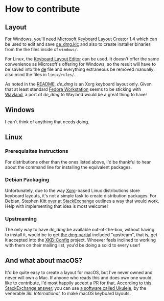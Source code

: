 # How to contribute

## Layout

For Windows, you'll need [Microsoft Keyboard Layout Creator 1.4](https://www.microsoft.com/en-us/download/details.aspx?id=22339) which can be used to edit and save [de_dmg.klc](de_dmg.klc) and also to create installer binaries from the the files inside of `windows/`.

For Linux, the [Keyboard Layout Editor](https://code.google.com/archive/p/keyboardlayouteditor/) can be used. It doesn't offer the same convenience as Microsoft's offering for Windows, so the result will have to be saved into the [de](linux/symbols/de) file and everything extraneous be removed manually; also mind the files in `linux/rules/`.

As noted in the [README](README.md), <em>de_dmg</em> is an Xorg keyboard layout only. Given that at least standard [Fedora Workstation](https://getfedora.org/de/workstation/) seems to be sticking with [Wayland](https://wayland.freedesktop.org/), a port of <em>de_dmg</em> to Wayland would be a great thing to have!

## Windows

I can't think of anything that needs doing.

## Linux 

### Prerequisites Instructions

For distributions other than the ones listed above, I'd be thankful to hear about the command line for installing the equivalent packages.

### Debian Packaging

Unfortunately, due to the way [Xorg](https://www.x.org/wiki/)-based Linux distributions store keyboard layouts, it's not a simple task to create distribution packages. For Debian, Stephen Kitt [over at StackExchange](https://unix.stackexchange.com/a/525397/131503) outlines a way that would work. Help with implementing that idea is most welcome!

### Upstreaming

The only way to have _de_dmg_ be available out-of-the-box, without having to install it, would be to get [the _dmg_ partial](https://github.com/sixtyfive/de_dmg/blob/master/linux/symbols/de) included "upstream", that is, get it accepted into the [XKB-Config](https://www.freedesktop.org/wiki/Software/XKeyboardConfig/Development/) project. Whoever feels inclined to working with them on their mailing list, you'd be doing a solid to every user!

## And what about macOS?

It'd be quite easy to create a layout for macOS, but I've never owned and never will own a Mac. If anyone who reads this and does own one would like to contribute, I'd most happily accept a [PR]((https://github.com/sixtyfive/de_dmg/compare)) for that. According to [this StackExchange answer](https://superuser.com/questions/665494/how-to-make-a-custom-keyboard-layout-in-os-x), you can use [a software called Ukulele](http://scripts.sil.org/cms/scripts/page.php?site_id=nrsi&id=ukelele), by the venerable _SIL International_, to make macOS keyboard layouts.
